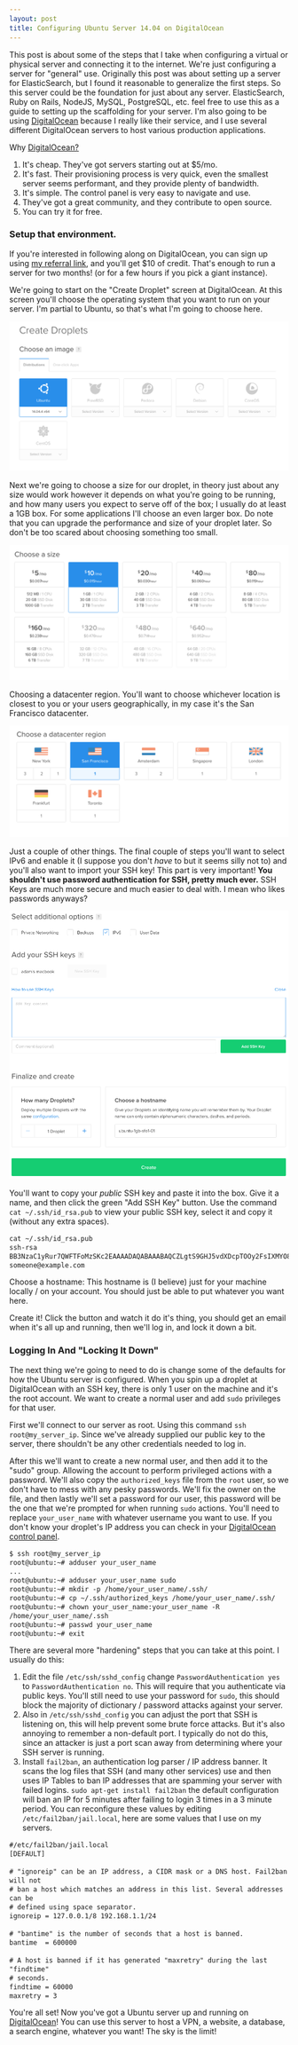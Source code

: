 ```yaml
---
layout: post
title: Configuring Ubuntu Server 14.04 on DigitalOcean
---
```


This post is about some of the steps that I take when configuring a virtual or physical server and connecting it to the internet. We're just configuring a server for "general" use. Originally this post was about setting up a server for ElasticSearch, but I found it reasonable to generalize the first steps. So this server could be the foundation for just about any server. ElasticSearch, Ruby on Rails, NodeJS, MySQL, PostgreSQL, etc. feel free to use this as a guide to setting up the scaffolding for your server. I'm also going to be using [DigitalOcean](https://m.do.co/c/b508d27b35f8) because I really like their service, and I use several different DigitalOcean servers to host various production applications.

Why [DigitalOcean?](https://m.do.co/c/b508d27b35f8)

1. It's cheap. They've got servers starting out at $5/mo.
2. It's fast. Their provisioning process is very quick, even the smallest server seems performant, and they provide plenty of bandwidth.
3. It's simple. The control panel is very easy to navigate and use.
4. They've got a great community, and they contribute to open source.
5. You can try it for free.

### Setup that environment.

If you're interested in following along on DigitalOcean, you can sign up using [my referral link](https://m.do.co/c/b508d27b35f8), and you'll get $10 of credit. That's enough to run a server for two months! (or for a few hours if you pick a giant instance).

We're going to start on the "Create Droplet" screen at DigitalOcean. At this screen you'll choose the operating system that you want to run on your server. I'm partial to Ubuntu, so that's what I'm going to choose here.

<img src="/img/digital_ocean_step1.png" class="center-block img-thumbnail" alt="Choose your operating system version, we're using Ubuntu 14.04.4 x64">

Next we're going to choose a size for our droplet, in theory just about any size would work however it depends on what you're going to be running, and how many users you expect to serve off of the box; I usually do at least a 1GB box. For some applications I'll choose an even larger box. Do note that you can upgrade the performance and size of your droplet later. So don't be too scared about choosing something too small. 

<img src="/img/digital_ocean_step2.png" class="center-block img-thumbnail" alt="Choose your size, at least 1GB of memory or greater">

Choosing a datacenter region. You'll want to choose whichever location is closest to you or your users geographically, in my case it's the San Francisco datacenter.

<img src="/img/digital_ocean_step3.png" class="center-block img-thumbnail" alt="Choose the location closet to you, for me that's SFO">

Just a couple of other things. The final couple of steps you'll want to select IPv6 and enable it (I suppose you don't _have_ to but it seems silly not to) and you'll also want to import your SSH key! This part is very important! **You shouldn't use password authentication for SSH, pretty much ever.** SSH Keys are much more secure and much easier to deal with. I mean who likes passwords anyways?

<img src="/img/digital_ocean_step4.png" class="center-block img-thumbnail" alt="Please use SSH keys for login! No one likes passwords!">

You'll want to copy your *public* SSH key and paste it into the box. Give it a name, and then click the green "Add SSH Key" button. Use the command `cat ~/.ssh/id_rsa.pub` to view your public SSH key, select it and copy it (without any extra spaces).

~~~
cat ~/.ssh/id_rsa.pub
ssh-rsa BB3NzaC1yRur7QWFTFoMzSKc2EAAAADAQABAAABAQCZLgtS9GHJ5vdXDcpTOOy2FsIXMYO8F29aot5eYJz2pTrZsBhrKLrq8kzkck9rGXHi8p5r//kZ7FLhj5nglI7DXaaBBn7lQceF7pQtRdkFiCxKzPFdJ+ilklt+1WSzhAZngcs0+NKv64Kt92BfPXnM+AIqQDaMXBdHTevUQ39h9No0WYNd902e1hyZkn6zURvz3U1oMuqXP5MLpMAqQXWXmt5RgxygYfOWDUbIcTRapb7IZDQ5SCQGvBZ59cq+n9 someone@example.com
~~~

Choose a hostname: This hostname is (I believe) just for your machine locally / on your account. You should just be able to put whatever you want here.

Create it! Click the button and watch it do it's thing, you should get an email when it's all up and running, then we'll log in, and lock it down a bit.

### Logging In And "Locking It Down"

The next thing we're going to need to do is change some of the defaults for how the Ubuntu server is configured. When you spin up a droplet at DigitalOcean with an SSH key, there is only 1 user on the machine and it's the root account. We want to create a normal user and add `sudo` privileges for that user.

First we'll connect to our server as root. Using this command `ssh root@my_server_ip`. Since we've already supplied our public key to the server, there shouldn't be any other credentials needed to log in.

After this we'll want to create a new normal user, and then add it to the "sudo" group. Allowing the account to perform privileged actions with a password. We'll also copy the `authorized_keys` file from the `root` user, so we don't have to mess with any pesky passwords. We'll fix the owner on the file, and then lastly we'll set a password for our user, this password will be the one that we're prompted for when running `sudo` actions.
You'll need to replace `your_user_name` with whatever username you want to use. If you don't know your droplet's IP address you can check in your [DigitalOcean control panel](https://cloud.digitalocean.com/droplets).

~~~
$ ssh root@my_server_ip
root@ubuntu:~# adduser your_user_name
...
root@ubuntu:~# adduser your_user_name sudo
root@ubuntu:~# mkdir -p /home/your_user_name/.ssh/
root@ubuntu:~# cp ~/.ssh/authorized_keys /home/your_user_name/.ssh/
root@ubuntu:~# chown your_user_name:your_user_name -R /home/your_user_name/.ssh
root@ubuntu:~# passwd your_user_name
root@ubuntu:~# exit
~~~

There are several more "hardening" steps that you can take at this point. I usually do this:

1. Edit the file `/etc/ssh/sshd_config` change `PasswordAuthentication yes` to `PasswordAuthentication no`. This will require that you authenticate via public keys. You'll still need to use your password for `sudo`, this should block the majority of dictionary / password attacks against your server.
1. Also in `/etc/ssh/sshd_config` you can adjust the port that SSH is listening on, this will help prevent some brute force attacks. But it's also annoying to remember a non-default port. I typically do not do this, since an attacker is just a port scan away from determining where your SSH server is running.
1. Install `fail2ban`, an authentication log parser / IP address banner. It scans the log files that SSH (and many other services) use and then uses IP Tables to ban IP addresses that are spamming your server with failed logins. `sudo apt-get install fail2ban` the default configuration will ban an IP for 5 minutes after failing to login 3 times in a 3 minute period. You can reconfigure these values by editing `/etc/fail2ban/jail.local`, here are some values that I use on my servers.

~~~
#/etc/fail2ban/jail.local
[DEFAULT]

# "ignoreip" can be an IP address, a CIDR mask or a DNS host. Fail2ban will not
# ban a host which matches an address in this list. Several addresses can be
# defined using space separator.
ignoreip = 127.0.0.1/8 192.168.1.1/24

# "bantime" is the number of seconds that a host is banned.
bantime  = 600000

# A host is banned if it has generated "maxretry" during the last "findtime"
# seconds.
findtime = 60000
maxretry = 3
~~~

You're all set! Now you've got a Ubuntu server up and running on [DigitalOcean](https://m.do.co/c/b508d27b35f8)! You can use this server to host a VPN, a website, a database, a search engine, whatever you want! The sky is the limit!
